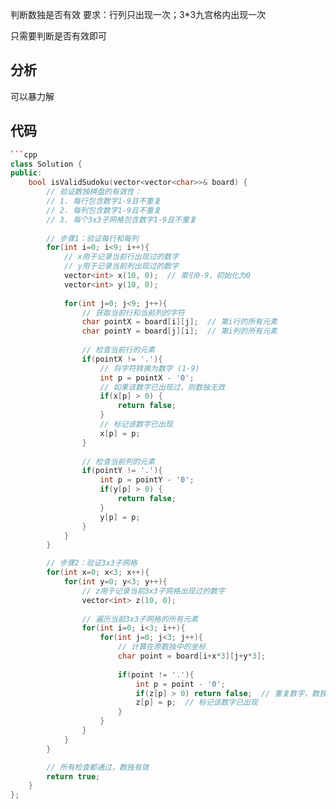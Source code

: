 判断数独是否有效
要求：行列只出现一次；3\*3九宫格内出现一次

只需要判断是否有效即可
## 分析
可以暴力解
## 代码
```cpp
```cpp
class Solution {
public:
    bool isValidSudoku(vector<vector<char>>& board) {
        // 验证数独棋盘的有效性：
        // 1. 每行包含数字1-9且不重复
        // 2. 每列包含数字1-9且不重复
        // 3. 每个3x3子网格包含数字1-9且不重复
        
        // 步骤1：验证每行和每列
        for(int i=0; i<9; i++){
            // x用于记录当前行出现过的数字
            // y用于记录当前列出现过的数字
            vector<int> x(10, 0);  // 索引0-9，初始化为0
            vector<int> y(10, 0);
            
            for(int j=0; j<9; j++){
                // 获取当前行和当前列的字符
                char pointX = board[i][j];  // 第i行的所有元素
                char pointY = board[j][i];  // 第i列的所有元素
                
                // 检查当前行的元素
                if(pointX != '.'){
                    // 将字符转换为数字 (1-9)
                    int p = pointX - '0';
                    // 如果该数字已出现过，则数独无效
                    if(x[p] > 0) {
                        return false;
                    }
                    // 标记该数字已出现
                    x[p] = p;
                }
                
                // 检查当前列的元素
                if(pointY != '.'){
                    int p = pointY - '0';
                    if(y[p] > 0) {
                        return false;
                    }
                    y[p] = p;
                }
            }
        }

        // 步骤2：验证3x3子网格
        for(int x=0; x<3; x++){
            for(int y=0; y<3; y++){
                // z用于记录当前3x3子网格出现过的数字
                vector<int> z(10, 0);
                
                // 遍历当前3x3子网格的所有元素
                for(int i=0; i<3; i++){
                    for(int j=0; j<3; j++){
                        // 计算在原数独中的坐标
                        char point = board[i+x*3][j+y*3];
                        
                        if(point != '.'){
                            int p = point - '0';
                            if(z[p] > 0) return false;  // 重复数字，数独无效
                            z[p] = p;  // 标记该数字已出现
                        }
                    }
                }
            }
        }

        // 所有检查都通过，数独有效
        return true;
    }
};
```
```